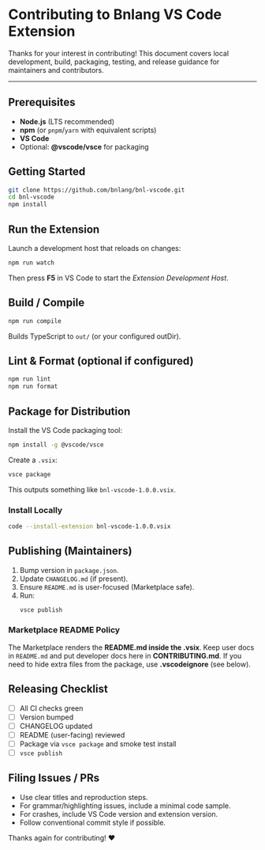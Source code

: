 # Contributing to Bnlang VS Code Extension

Thanks for your interest in contributing! This document covers local development,
build, packaging, testing, and release guidance for maintainers and contributors.

---

## Prerequisites
- **Node.js** (LTS recommended)
- **npm** (or `pnpm`/`yarn` with equivalent scripts)
- **VS Code**
- Optional: **@vscode/vsce** for packaging

## Getting Started
```bash
git clone https://github.com/bnlang/bnl-vscode.git
cd bnl-vscode
npm install
```

## Run the Extension
Launch a development host that reloads on changes:
```bash
npm run watch
```
Then press **F5** in VS Code to start the *Extension Development Host*.

## Build / Compile
```bash
npm run compile
```
Builds TypeScript to `out/` (or your configured outDir).

## Lint & Format (optional if configured)
```bash
npm run lint
npm run format
```

## Package for Distribution
Install the VS Code packaging tool:
```bash
npm install -g @vscode/vsce
```
Create a `.vsix`:
```bash
vsce package
```
This outputs something like `bnl-vscode-1.0.0.vsix`.

### Install Locally
```bash
code --install-extension bnl-vscode-1.0.0.vsix
```

## Publishing (Maintainers)
1. Bump version in `package.json`.
2. Update `CHANGELOG.md` (if present).
3. Ensure `README.md` is user-focused (Marketplace safe).
4. Run:
   ```bash
   vsce publish
   ```

### Marketplace README Policy
The Marketplace renders the **README.md inside the .vsix**. Keep user docs in `README.md` and put developer docs here in **CONTRIBUTING.md**. If you need to hide extra files from the package, use **.vscodeignore** (see below).

## Releasing Checklist
- [ ] All CI checks green
- [ ] Version bumped
- [ ] CHANGELOG updated
- [ ] README (user-facing) reviewed
- [ ] Package via `vsce package` and smoke test install
- [ ] `vsce publish`

## Filing Issues / PRs
- Use clear titles and reproduction steps.
- For grammar/highlighting issues, include a minimal code sample.
- For crashes, include VS Code version and extension version.
- Follow conventional commit style if possible.

Thanks again for contributing! ❤️
